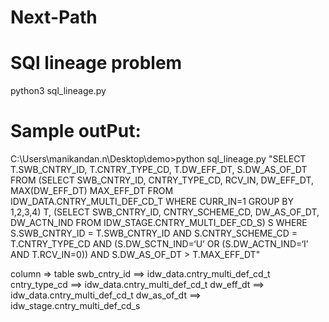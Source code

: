 # Next-Path
# SQl lineage problem 

python3 sql_lineage.py <sql command to check>

Sample outPut:
===========

C:\Users\manikandan.n\Desktop\demo>python sql_lineage.py "SELECT T.SWB_CNTRY_ID, T.CNTRY_TYPE_CD, T.DW_EFF_DT, S.DW_AS_OF_DT FROM (SELECT SWB_CNTRY_ID, CNTRY_TYPE_CD, RCV_IN, DW_EFF_DT, MAX(DW_EFF_DT) MAX_EFF_DT FROM IDW_DATA.CNTRY_MULTI_DEF_CD_T WHERE CURR_IN=1 GROUP BY 1,2,3,4) T, (SELECT SWB_CNTRY_ID, CNTRY_SCHEME_CD, DW_AS_OF_DT, DW_ACTN_IND FROM IDW_STAGE.CNTRY_MULTI_DEF_CD_S) S WHERE S.SWB_CNTRY_ID = T.SWB_CNTRY_ID AND S.CNTRY_SCHEME_CD = T.CNTRY_TYPE_CD AND (S.DW_SCTN_IND=‘U’ OR (S.DW_ACTN_IND=‘I’ AND T.RCV_IN=0)) AND S.DW_AS_OF_DT > T.MAX_EFF_DT"


column => table
swb_cntry_id ==> idw_data.cntry_multi_def_cd_t
cntry_type_cd ==> idw_data.cntry_multi_def_cd_t
dw_eff_dt ==> idw_data.cntry_multi_def_cd_t
dw_as_of_dt ==> idw_stage.cntry_multi_def_cd_s
